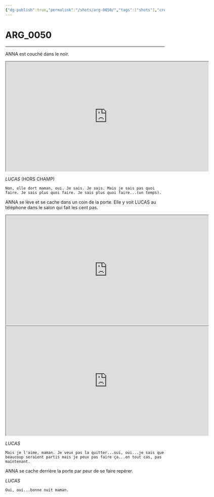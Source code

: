 ```yaml
---
{"dg-publish":true,"permalink":"/shots/arg-0050/","tags":["shots"],"created":"2024-12-19","updated":"2025-01-15"}
---
```



# ARG_0050
---
ANNA est couché dans le noir.

<iframe src="https://drive.google.com/file/d/1PFbG9YHv8GrdC2u8KPmq7NmSvEINUjtM/preview" width="640" height="346" allow="autoplay"></iframe>

*LUCAS* (HORS CHAMP)
```
Non, elle dort maman, oui. Je sais. Je sais. Mais je sais pas quoi faire. Je sais plus quoi faire. Je sais plus quoi faire...(un temps).
```
ANNA se lève et se cache dans un coin de la porte. Elle y voit LUCAS au téléphone dans le salon qui fait les cent pas.

<iframe src="https://drive.google.com/file/d/1sYWdFCElILU47K65ZWcFTytgwaPHorcQ/preview" width="640" height="346" allow="autoplay"></iframe>
<iframe src="https://drive.google.com/file/d/131bUfCN02FFklHAjSWm_x7YdcrGBnDt4/preview" width="640" height="346" allow="autoplay"></iframe>

*LUCAS* 
```
Mais je l'aime, maman. Je veux pas la quitter...oui, oui...je sais que beaucoup seraient partis mais je peux pas faire ça...en tout cas, pas maintenant.
```
ANNA se cache derrière la porte par peur de se faire repérer.

*LUCAS*
```
Oui, oui...bonne nuit maman.
```

